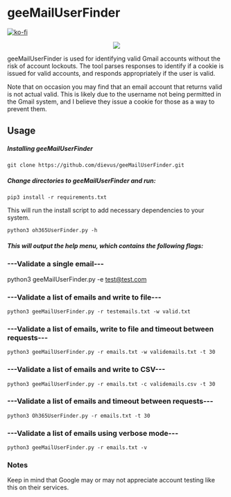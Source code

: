 # geeMailUserFinder

[![ko-fi](https://ko-fi.com/img/githubbutton_sm.svg)](https://ko-fi.com/M4M03Q2JN)

<p align="center">
  <img src="https://github.com/dievus/GeeMailUserFinder/blob/main/images/geeMailUserFinder.jpg" />
</p>

geeMailUserFinder is used for identifying valid Gmail accounts without the risk of account lockouts. The tool parses responses to identify if a cookie is issued for valid accounts, and responds appropriately if the user is valid. 

Note that on occasion you may find that an email account that returns valid is not actual valid. This is likely due to the username not being permitted in the Gmail system, and I believe they issue a cookie for those as a way to prevent them.


## Usage
##### Installing geeMailUserFinder
```git clone https://github.com/dievus/geeMailUserFinder.git```

##### Change directories to geeMailUserFinder and run:
```pip3 install -r requirements.txt```

This will run the install script to add necessary dependencies to your system.

```python3 oh365UserFinder.py -h```

##### This will output the help menu, which contains the following flags:

### ---Validate a single email---
python3 geeMailUserFinder.py -e test@test.com

### ---Validate a list of emails and write to file---
```python3 geeMailUserFinder.py -r testemails.txt -w valid.txt```

### ---Validate a list of emails, write to file and timeout between requests---
```python3 geeMailUserFinder.py -r emails.txt -w validemails.txt -t 30```

### ---Validate a list of emails and write to CSV---
```python3 geeMailUserFinder.py -r emails.txt -c validemails.csv -t 30```

### ---Validate a list of emails and timeout between requests---
```python3 Oh365UserFinder.py -r emails.txt -t 30```

### ---Validate a list of emails using verbose mode---
```python3 geeMailUserFinder.py -r emails.txt -v```



### Notes
Keep in mind that Google may or may not appreciate account testing like this on their services. 

